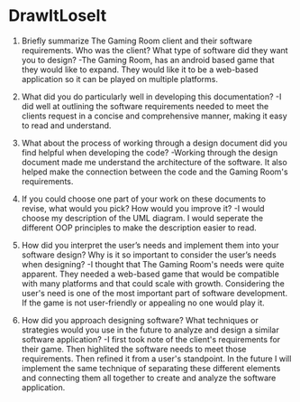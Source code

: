 # DrawItLoseIt

1. Briefly summarize The Gaming Room client and their software requirements. Who was the client? What type of software did they want you to design?
   -The Gaming Room, has an android based game that they would like to expand. They would like it to be a web-based application so it can be played on multiple platforms.
   
2. What did you do particularly well in developing this documentation?
   -I did well at outlining the software requirements needed to meet the clients request in a concise and comprehensive manner, making it easy to read and understand.

3. What about the process of working through a design document did you find helpful when developing the code?
   -Working through the design document made me understand the architecture of the software. It also helped make the connection between the code and the Gaming Room's requirements.

4. If you could choose one part of your work on these documents to revise, what would you pick? How would you improve it?
   -I would choose my description of the UML diagram. I would seperate the different OOP principles to make the description easier to read.

5. How did you interpret the user’s needs and implement them into your software design? Why is it so important to consider the user’s needs when designing?
   -I thought that The Gaming Room's needs were quite apparent. They needed a web-based game that would be compatible with many platforms and that could scale with growth. Considering the user's
    need is one of the most important part of software development. If the game is not user-friendly or appealing no one would play it.

6. How did you approach designing software? What techniques or strategies would you use in the future to analyze and design a similar software application?
   -I first took note of the client's requirements for their game. Then highlited the software needs to meet those requirements. Then refined it from a user's standpoint. In the future
    I will implement the same technique of separating these different elements and connecting them all together to create and analyze the software application. 
